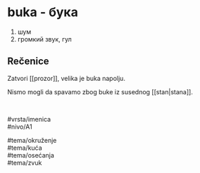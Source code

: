 # buka - бука

1. шум
2. громкий звук, гул

## Rečenice

Zatvori [[prozor]], velika je buka napolju.

Nismo mogli da spavamo zbog buke iz susednog [[stan|stana]].

<br>

#vrsta/imenica  
#nivo/A1  

#tema/okruženje  
#tema/kuća  
#tema/osećanja  
#tema/zvuk
